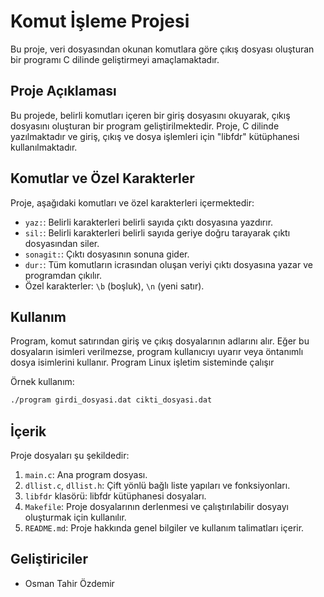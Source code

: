 # Komut İşleme Projesi

Bu proje, veri dosyasından okunan komutlara göre çıkış dosyası oluşturan bir programı C dilinde geliştirmeyi amaçlamaktadır.

## Proje Açıklaması

Bu projede, belirli komutları içeren bir giriş dosyasını okuyarak, çıkış dosyasını oluşturan bir program geliştirilmektedir. Proje, C dilinde yazılmaktadır ve giriş, çıkış ve dosya işlemleri için "libfdr" kütüphanesi kullanılmaktadır.

## Komutlar ve Özel Karakterler

Proje, aşağıdaki komutları ve özel karakterleri içermektedir:

- `yaz:`: Belirli karakterleri belirli sayıda çıktı dosyasına yazdırır.
- `sil:`: Belirli karakterleri belirli sayıda geriye doğru tarayarak çıktı dosyasından siler.
- `sonagit:`: Çıktı dosyasının sonuna gider.
- `dur:`: Tüm komutların icrasından oluşan veriyi çıktı dosyasına yazar ve programdan çıkılır.
- Özel karakterler: `\b` (boşluk), `\n` (yeni satır).

## Kullanım

Program, komut satırından giriş ve çıkış dosyalarının adlarını alır. Eğer bu dosyaların isimleri verilmezse, program kullanıcıyı uyarır veya öntanımlı dosya isimlerini kullanır.
Program Linux işletim sisteminde çalışır

Örnek kullanım:

```sh
./program girdi_dosyasi.dat cikti_dosyasi.dat
```

## İçerik

Proje dosyaları şu şekildedir:

1. `main.c`: Ana program dosyası.
2. `dllist.c`, `dllist.h`: Çift yönlü bağlı liste yapıları ve fonksiyonları.
3. `libfdr` klasörü: libfdr kütüphanesi dosyaları.
4. `Makefile`: Proje dosyalarının derlenmesi ve çalıştırılabilir dosyayı oluşturmak için kullanılır.
5. `README.md`: Proje hakkında genel bilgiler ve kullanım talimatları içerir.

## Geliştiriciler

- Osman Tahir Özdemir 


    
